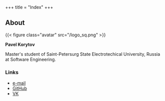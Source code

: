 +++
title = "Index"
+++

## About
{{< figure class="avatar" src="/logo_sq.png" >}}

**Pavel Korytov**

Master's student of Saint-Petersurg State Electrotechical University, Russia at Software Engineering.

### Links
* [e-mail](mailto:thexcloud@gmail.com)
* [GitHub](https://github.com/SqrtMinusOne)
* [VK](https://vk.com/sqrtminusone)
